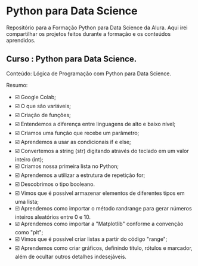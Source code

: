 # Python para Data Science

Repositório para a Formação Python para Data Science da Alura. Aqui irei compartilhar os projetos feitos durante a formação e os conteúdos aprendidos.

## Curso : Python para Data Science.

Conteúdo: Lógica de Programação com Python para Data Science.

Resumo:
- ☑️ Google Colab;
- ☑️ O que são variáveis;
- ☑️ Criação de funções;
- ☑️ Entendemos a diferença entre linguagens de alto e baixo nível;
- ☑️ Criamos uma função que recebe um parâmetro;
- ☑️ Aprendemos a usar as condicionais if e else;
- ☑️ Convertemos a string (str) digitando através do teclado em um valor inteiro (int);
- ☑️ Criamos nossa primeira lista no Python;
- ☑️ Aprendemos a utilizar a estrutura de repetição for;
- ☑️ Descobrimos o tipo booleano.
- ☑️ Vimos que é possível armazenar elementos de diferentes tipos em uma lista;
- ☑️ Aprendemos como importar o método randrange para gerar números inteiros aleatórios entre 0 e 10.
- ☑️ Aprendemos como importar a "Matplotlib" conforme a convenção como "plt";
- ☑️ Vimos que é possível criar listas a partir do código "range";
- ☑️ Aprendemos como criar gráficos, definindo título, rótulos e marcador, além de ocultar outros detalhes indesejáveis.
